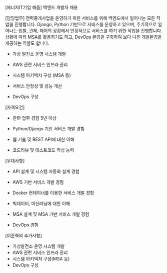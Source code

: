 [에너지IT기업 해줌] 백엔드 개발자 채용

[담당업무]
전력중개사업을 운영하기 위한 서비스를 위해 백엔드에서 일어나는 모든 작업을 진행합니다. Django, Python 기반으로 서비스를 운영하고 있으며, 주기적으로 일어나는 입찰, 관제, 제어의 상황에서 안정적으로 서비스를 하기 위한 작업을 진행합니다. 상황에 따라 MSA를 활용하기도 하고, DevOps 환경을 구축하여 보다 나은 개발환경을 제공하는 역할도 합니다.



- 가상 발전소 운영 시스템 개발

- AWS 관련 서비스 인프라 관리

- 시스템 아키텍처 구성 (MSA 등)

- 서비스 안정성 및 성능 개선

- DevOps 구성



[자격요건]

- 관련 업무 경험 5년 이상

- Python/Django 기반 서비스 개발 경험

- 웹 기술 및 REST API에 대한 이해

- 코드리뷰 및 테스트코드 작성 능력



[우대사항]

- API 설계 및 시스템 자동화 설계 경험

- AWS 기반 서비스 개발 경험

- Docker 컨테이너를 이용한 서비스 개발 경험

- 빅데이터, 머신러닝에 대한 이해

- MSA 설계 및 MSA 기반 서비스 개발 경험

- DevOps 경험


[이준혁의 추가사항]
 - 가상발전소 운영 시스템 개발
 - AWS 관련 서비스 인프라 관리
 - 시스템 아키텍처 구성(MSA 등)
 - DevOps 구성